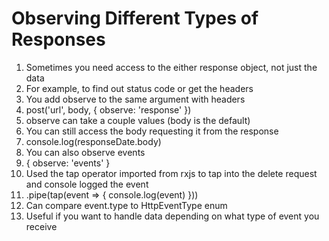 # Observing Different Types of Responses
01. Sometimes you need access to the either response object, not just the data
02. For example, to find out status code or get the headers
03. You add observe to the same argument with headers
04. post('url', body, { observe: 'response' })
05. observe can take a couple values (body is the default)
06. You can still access the body requesting it from the response
07. console.log(responseDate.body)
08. You can also observe events
09. { observe: 'events' }
10. Used the tap operator imported from rxjs to tap into the delete request and console logged the event
11. .pipe(tap(event => { console.log(event) }))
12. Can compare event.type to HttpEventType enum
13. Useful if you want to handle data depending on what type of event you receive
